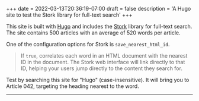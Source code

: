 +++
date = 2022-03-13T20:36:19-07:00
draft = false
description = 'A Hugo site to test the Stork library for full-text search'
+++
<!-- markdownlint-disable MD041 -->

This site is built with [Hugo](https://gohugo.io/) and includes the [Stork](https://stork-search.net/) library for full-text search. The site contains 500 articles with an average of 520 words per article.

One of the configuration options for Stork is `save_nearest_html_id`.

> If `true`, correlates each word in an HTML document with the nearest ID in the document. The Stork web interface will link directly to that ID, helping your users jump directly to the content they search for.

Test by searching this site for "Hugo" (case-insensitive). It will bring you to Article 042, targeting the heading nearest to the word.

---
